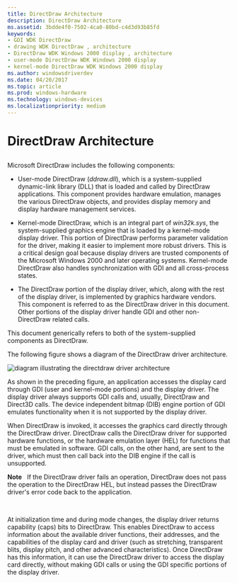 ```yaml
---
title: DirectDraw Architecture
description: DirectDraw Architecture
ms.assetid: 3bdde4f0-7502-4ca0-80bd-c4d3d93b85fd
keywords:
- GDI WDK DirectDraw
- drawing WDK DirectDraw , architecture
- DirectDraw WDK Windows 2000 display , architecture
- user-mode DirectDraw WDK Windows 2000 display
- kernel-mode DirectDraw WDK Windows 2000 display
ms.author: windowsdriverdev
ms.date: 04/20/2017
ms.topic: article
ms.prod: windows-hardware
ms.technology: windows-devices
ms.localizationpriority: medium
---
```


# DirectDraw Architecture


## <span id="ddk_directdraw_architecture_gg"></span><span id="DDK_DIRECTDRAW_ARCHITECTURE_GG"></span>


Microsoft DirectDraw includes the following components:

-   User-mode DirectDraw (*ddraw.dll*), which is a system-supplied dynamic-link library (DLL) that is loaded and called by DirectDraw applications. This component provides hardware emulation, manages the various DirectDraw objects, and provides display memory and display hardware management services.

-   Kernel-mode DirectDraw, which is an integral part of *win32k.sys*, the system-supplied graphics engine that is loaded by a kernel-mode display driver. This portion of DirectDraw performs parameter validation for the driver, making it easier to implement more robust drivers. This is a critical design goal because display drivers are trusted components of the Microsoft Windows 2000 and later operating systems. Kernel-mode DirectDraw also handles synchronization with GDI and all cross-process states.

-   The DirectDraw portion of the display driver, which, along with the rest of the display driver, is implemented by graphics hardware vendors. This component is referred to as the DirectDraw driver in this document. Other portions of the display driver handle GDI and other non-DirectDraw related calls.

This document generically refers to both of the system-supplied components as DirectDraw.

The following figure shows a diagram of the DirectDraw driver architecture.

![diagram illustrating the directdraw driver architecture](images/ddfig1.png)

As shown in the preceding figure, an application accesses the display card through GDI (user and kernel-mode portions) and the display driver. The display driver always supports GDI calls and, usually, DirectDraw and Direct3D calls. The device independent bitmap (DIB) engine portion of GDI emulates functionality when it is not supported by the display driver.

When DirectDraw is invoked, it accesses the graphics card directly through the DirectDraw driver. DirectDraw calls the DirectDraw driver for supported hardware functions, or the hardware emulation layer (HEL) for functions that must be emulated in software. GDI calls, on the other hand, are sent to the driver, which must then call back into the DIB engine if the call is unsupported.

**Note**   If the DirectDraw driver fails an operation, DirectDraw does not pass the operation to the DirectDraw HEL, but instead passes the DirectDraw driver's error code back to the application.

 

At initialization time and during mode changes, the display driver returns capability (caps) bits to DirectDraw. This enables DirectDraw to access information about the available driver functions, their addresses, and the capabilities of the display card and driver (such as stretching, transparent blits, display pitch, and other advanced characteristics). Once DirectDraw has this information, it can use the DirectDraw driver to access the display card directly, without making GDI calls or using the GDI specific portions of the display driver.

 

 





